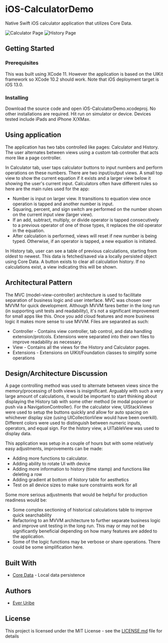 # iOS-CalculatorDemo

Native Swift iOS calculator application that utilizes Core Data.

![Calculator Page](Calculator.png)
![History Page](History.png)

## Getting Started

### Prerequisites

This was built using XCode 11. However the application is based on the UIKit framework so XCode 10.2 should work.  Note that iOS deployment target is iOS 13.0.

### Installing

Download the source code and open iOS-CalculatorDemo.xcodeproj. No other installations are required. Hit run on simulator or device. Devices tested include iPads and iPhone X/XMax. 

## Using application

The application has two tabs controlled like pages: Calculator and History. The user alternates between views using a custom tab controller that acts more like a page controller. 

In Calculator tab, user taps calculator buttons to input numbers and perform operations on these numbers. There are two input/output views. A small top view to show the current equation if it exists and a larger view below it showing the user's current input. Calculators often have different rules so here are the main rules used for the app:
* Number is input on larger view. It transitions to equation view once operation is tapped and another number is input.
* Squaring, percent, and sign switch are performed on the number shown on the current input view (larger view).
* If an add, subtract, multiply, or divide operator is tapped consecutively to a previous operator of one of those types, it replaces the old operator in the equation.
* After calculation is performed, views will reset if new number is being typed. Otherwise, if an operator is tapped, a new equation is initiated. 

In History tab, user can see a table of previous calculations, starting from oldest to newest. This data is fetched/saved via a locally persisted object using Core Data. A button exists to clear all calculation history. If no calculations exist, a view indicating this will be shown. 

## Architectural Pattern

The MVC (model-view-controller) architecture is used to facilitate separation of business logic and user interface. MVC was chosen over MVVM for quick development. Although MVVM fares better in the long run (in supporting unit tests and readability), it's not a significant improvement for small apps like this. Once you add cloud features and more business logic it makes more sense to use MVVM. Files are separated as such:
* Controller - Contains view controller, tab control, and data handling extension/protcols. Extensions were separated into their own files to improve readability as necessary.
* View - Contains all the views for the History and Calculator pages.
* Extensions - Extensions on UIKit/Foundation classes to simplify some operations

## Design/Architecture Discussion
A page controlling method was used to alternate between views since the memory/processing of both views is insignificant. Arguably with such a very large amount of calculations, it would be important to start thinking about displaying the History tab with some other method (ie modal popover or push via a NavigationController). For the calculator view, UIStackViews were used to setup the buttons quickly and allow for auto spacing on whichever display size (using UICollectionView would have been overkill). Different colors were used to distinguish between numeric inputs, operators, and equal sign. For the history view, a UITableView was used to display data. 

This application was setup in a couple of hours but with some relatively easy adjustments, improvements can be made:
* Adding more functions to calculator.
* Adding ability to rotate UI with device
* Adding more information to history (time stamp) and functions like deleting a row
* Adding gradient at bottom of history table for aesthetics
* Test on all device sizes to make sure constraints work for all 

Some more serious adjustments that would be helpful for production readiness would be: 
* Some complex sectioning of historical calculations table to improve quick searchability
* Refactoring to an MVVM architecture to further separate business logic and improve unit testing in the long run. This may or may not be significantly beneficial depending on how many features are added to the application. 
* Some of the logic functions may be verbose or share operations. There could be some simplification here. 

## Built With

* [Core Data](https://developer.apple.com/documentation/coredata) - Local data persistence

## Authors

* [Ever Uribe](https://github.com/everuribe)

## License

This project is licensed under the MIT License - see the [LICENSE.md](LICENSE.md) file for details


